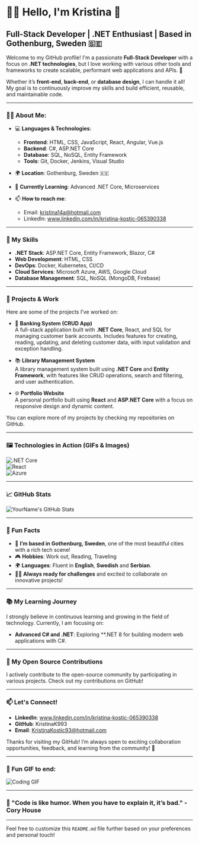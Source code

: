 # 👨‍💻 Hello, I'm Kristina 👋

## Full-Stack Developer | .NET Enthusiast | Based in Gothenburg, Sweden 🇸🇪

Welcome to my GitHub profile! I'm a passionate **Full-Stack Developer** with a focus on **.NET technologies**, but I love working with various other tools and frameworks to create scalable, performant web applications and APIs. 🚀

Whether it’s **front-end**, **back-end**, or **database design**, I can handle it all! My goal is to continuously improve my skills and build efficient, reusable, and maintainable code.

---

### 👨‍💻 About Me:

- 💻 **Languages & Technologies**:  
    - **Frontend**: HTML, CSS, JavaScript, React, Angular, Vue.js
    - **Backend**: C#, ASP.NET Core
    - **Database**: SQL, NoSQL, Entity Framework
    - **Tools**: Git, Docker, Jenkins, Visual Studio
    

- 🌍 **Location**: Gothenburg, Sweden 🇸🇪
- 🌱 **Currently Learning**: Advanced .NET Core, Microservices
- 📫 **How to reach me**:  
    - Email: kristina14a@hotmail.com  
    - LinkedIn: www.linkedin.com/in/kristina-kostic-065390338

---

### 🔧 My Skills

- **.NET Stack**: ASP.NET Core, Entity Framework, Blazor, C#
- **Web Development**: HTML, CSS
- **DevOps**: Docker, Kubernetes, CI/CD
- **Cloud Services**: Microsoft Azure, AWS, Google Cloud
- **Database Management**: SQL, NoSQL (MongoDB, Firebase)

---

### 🚀 Projects & Work

Here are some of the projects I’ve worked on:

- 🏦 **Banking System (CRUD App)**  
    A full-stack application built with **.NET Core**, React, and SQL for managing customer bank accounts. Includes features for creating, reading, updating, and deleting customer data, with input validation and exception handling.

- 📚 **Library Management System**  
    A library management system built using **.NET Core** and **Entity Framework**, with features like CRUD operations, search and filtering, and user authentication.

- 🌐 **Portfolio Website**  
    A personal portfolio built using **React** and **ASP.NET Core** with a focus on responsive design and dynamic content.

You can explore more of my projects by checking my repositories on GitHub.

---

### 🖼️ Technologies in Action (GIFs & Images)

![.NET Core](https://img.shields.io/badge/.NET%20Core-000000?style=for-the-badge&logo=dot-net&logoColor=white)  
![React](https://img.shields.io/badge/React-61DAFB?style=for-the-badge&logo=react&logoColor=black)  
![Azure](https://img.shields.io/badge/Microsoft%20Azure-0089D6?style=for-the-badge&logo=microsoft-azure&logoColor=white)

---

### 📈 GitHub Stats

![YourName's GitHub Stats](https://github-readme-stats.vercel.app/api?username=yourusername&show_icons=true&hide_title=true&count_private=true&theme=radical)

---

### 🎯 Fun Facts

- 🧳 **I’m based in Gothenburg, Sweden**, one of the most beautiful cities with a rich tech scene!
- 🎮 **Hobbies**: Work out, Reading, Traveling
- 🌍 **Languages**: Fluent in **English**, **Swedish** and **Serbian**.
- 🦸‍♂️ **Always ready for challenges** and excited to collaborate on innovative projects!

---

### 📚 My Learning Journey

I strongly believe in continuous learning and growing in the field of technology. Currently, I am focusing on:


- **Advanced C# and .NET**: Exploring **.NET 8 for building modern web applications with C#.

---

### 🌱 My Open Source Contributions

I actively contribute to the open-source community by participating in various projects. Check out my contributions on GitHub!

---

### 📫 Let's Connect!

- **LinkedIn**: www.linkedin.com/in/kristina-kostic-065390338
- **GitHub**: KristinaK993
- **Email**: KristinaKostic93@hotmail.com

Thanks for visiting my GitHub! I’m always open to exciting collaboration opportunities, feedback, and learning from the community! 💬

---

### 🎉 Fun GIF to end:

![Coding GIF](https://media.giphy.com/media/YTbUs9X0fDJjLO9Vld/giphy.gif)

---

### 🚀 "Code is like humor. When you have to explain it, it’s bad." - Cory House

---

Feel free to customize this `README.md` file further based on your preferences and personal touch!

<!--
**KristinaK993/KristinaK993** is a ✨ _special_ ✨ repository because its `README.md` (this file) appears on your GitHub profile.

Here are some ideas to get you started:

- 🔭 I’m currently working on ...
- 🌱 I’m currently learning ...
- 👯 I’m looking to collaborate on ...
- 🤔 I’m looking for help with ...
- 💬 Ask me about ...
- 📫 How to reach me: ...
- 😄 Pronouns: ...
- ⚡ Fun fact: ...
-->
